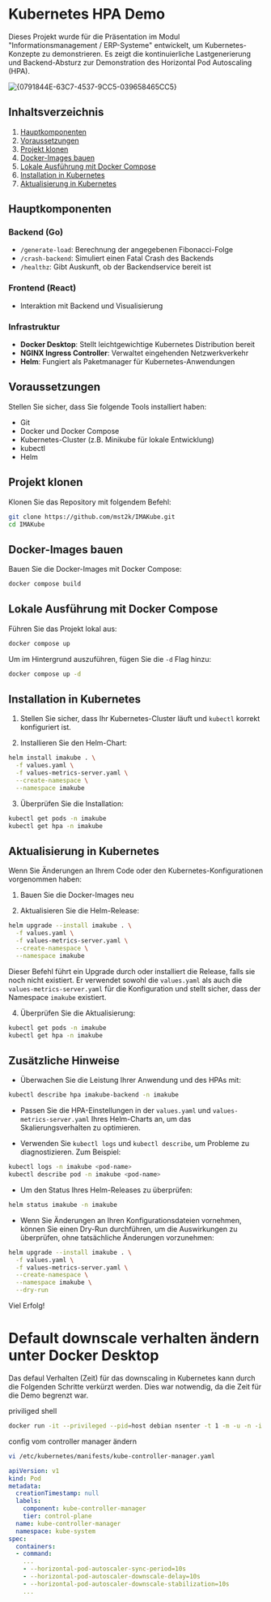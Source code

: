 # Kubernetes HPA Demo


Dieses Projekt wurde für die Präsentation im Modul "Informationsmanagement / ERP-Systeme" entwickelt, um Kubernetes-Konzepte zu demonstrieren. Es zeigt die kontinuierliche Lastgenerierung und Backend-Absturz zur Demonstration des Horizontal Pod Autoscaling (HPA).


![{0791844E-63C7-4537-9CC5-039658465CC5}](https://github.com/user-attachments/assets/d1984f09-55fc-4c0d-b07f-f5697b114a10)


## Inhaltsverzeichnis
1. [Hauptkomponenten](#hauptkomponenten)
2. [Voraussetzungen](#voraussetzungen)
3. [Projekt klonen](#projekt-klonen)
4. [Docker-Images bauen](#docker-images-bauen)
5. [Lokale Ausführung mit Docker Compose](#lokale-ausführung-mit-docker-compose)
6. [Installation in Kubernetes](#installation-in-kubernetes)
7. [Aktualisierung in Kubernetes](#aktualisierung-in-kubernetes)

## Hauptkomponenten

### Backend (Go)
- `/generate-load`: Berechnung der angegebenen Fibonacci-Folge
- `/crash-backend`: Simuliert einen Fatal Crash des Backends
- `/healthz`: Gibt Auskunft, ob der Backendservice bereit ist

### Frontend (React)
- Interaktion mit Backend und Visualisierung

### Infrastruktur
- **Docker Desktop**: Stellt leichtgewichtige Kubernetes Distribution bereit
- **NGINX Ingress Controller**: Verwaltet eingehenden Netzwerkverkehr
- **Helm**: Fungiert als Paketmanager für Kubernetes-Anwendungen

## Voraussetzungen

Stellen Sie sicher, dass Sie folgende Tools installiert haben:
- Git
- Docker und Docker Compose
- Kubernetes-Cluster (z.B. Minikube für lokale Entwicklung)
- kubectl
- Helm

## Projekt klonen

Klonen Sie das Repository mit folgendem Befehl:

```bash
git clone https://github.com/mst2k/IMAKube.git
cd IMAKube
```

## Docker-Images bauen

Bauen Sie die Docker-Images mit Docker Compose:

```bash
docker compose build
```

## Lokale Ausführung mit Docker Compose

Führen Sie das Projekt lokal aus:

```bash
docker compose up
```

Um im Hintergrund auszuführen, fügen Sie die `-d` Flag hinzu:

```bash
docker compose up -d
```

## Installation in Kubernetes

1. Stellen Sie sicher, dass Ihr Kubernetes-Cluster läuft und `kubectl` korrekt konfiguriert ist.

2. Installieren Sie den Helm-Chart:

```bash
helm install imakube . \
  -f values.yaml \
  -f values-metrics-server.yaml \
  --create-namespace \
  --namespace imakube
```

3. Überprüfen Sie die Installation:

```bash
kubectl get pods -n imakube
kubectl get hpa -n imakube
```

## Aktualisierung in Kubernetes

Wenn Sie Änderungen an Ihrem Code oder den Kubernetes-Konfigurationen vorgenommen haben:

1. Bauen Sie die Docker-Images neu

2. Aktualisieren Sie die Helm-Release:

```bash
helm upgrade --install imakube . \
  -f values.yaml \
  -f values-metrics-server.yaml \
  --create-namespace \
  --namespace imakube
```

Dieser Befehl führt ein Upgrade durch oder installiert die Release, falls sie noch nicht existiert. Er verwendet sowohl die `values.yaml` als auch die `values-metrics-server.yaml` für die Konfiguration und stellt sicher, dass der Namespace `imakube` existiert.

4. Überprüfen Sie die Aktualisierung:

```bash
kubectl get pods -n imakube
kubectl get hpa -n imakube
```

## Zusätzliche Hinweise

- Überwachen Sie die Leistung Ihrer Anwendung und des HPAs mit:

```bash
kubectl describe hpa imakube-backend -n imakube
```

- Passen Sie die HPA-Einstellungen in der `values.yaml` und `values-metrics-server.yaml` Ihres Helm-Charts an, um das Skalierungsverhalten zu optimieren.

- Verwenden Sie `kubectl logs` und `kubectl describe`, um Probleme zu diagnostizieren. Zum Beispiel:

```bash
kubectl logs -n imakube <pod-name>
kubectl describe pod -n imakube <pod-name>
```

- Um den Status Ihres Helm-Releases zu überprüfen:

```bash
helm status imakube -n imakube
```

- Wenn Sie Änderungen an Ihren Konfigurationsdateien vornehmen, können Sie einen Dry-Run durchführen, um die Auswirkungen zu überprüfen, ohne tatsächliche Änderungen vorzunehmen:

```bash
helm upgrade --install imakube . \
  -f values.yaml \
  -f values-metrics-server.yaml \
  --create-namespace \
  --namespace imakube \
  --dry-run
```

Viel Erfolg!

# Default downscale verhalten ändern unter Docker Desktop

Das defaul Verhalten (Zeit) für das downscaling in Kubernetes kann durch die Folgenden Schritte verkürzt werden. Dies war notwendig, da die Zeit für die Demo begrenzt war.

priviliged shell

```bash
docker run -it --privileged --pid=host debian nsenter -t 1 -m -u -n -i sh 
```

config vom controller manager ändern

```bash
vi /etc/kubernetes/manifests/kube-controller-manager.yaml
```

```yaml
apiVersion: v1
kind: Pod
metadata:
  creationTimestamp: null
  labels:
    component: kube-controller-manager
    tier: control-plane
  name: kube-controller-manager
  namespace: kube-system
spec:
  containers:
  - command:
    ...
    - --horizontal-pod-autoscaler-sync-period=10s
    - --horizontal-pod-autoscaler-downscale-delay=10s
    - --horizontal-pod-autoscaler-downscale-stabilization=10s
    ...
```
